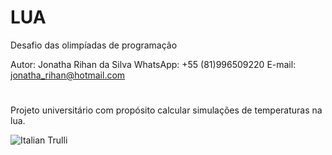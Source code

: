 # LUA
Desafio das olimpíadas de programação

Autor: Jonatha Rihan da Silva
WhatsApp: +55 (81)996509220
E-mail: jonatha_rihan@hotmail.com
#
#
#

Projeto universitário com propósito calcular simulações de temperaturas na lua.

<img src="https://upload.wikimedia.org/wikipedia/commons/a/a4/Moon_eclipse.gif" alt="Italian Trulli">
